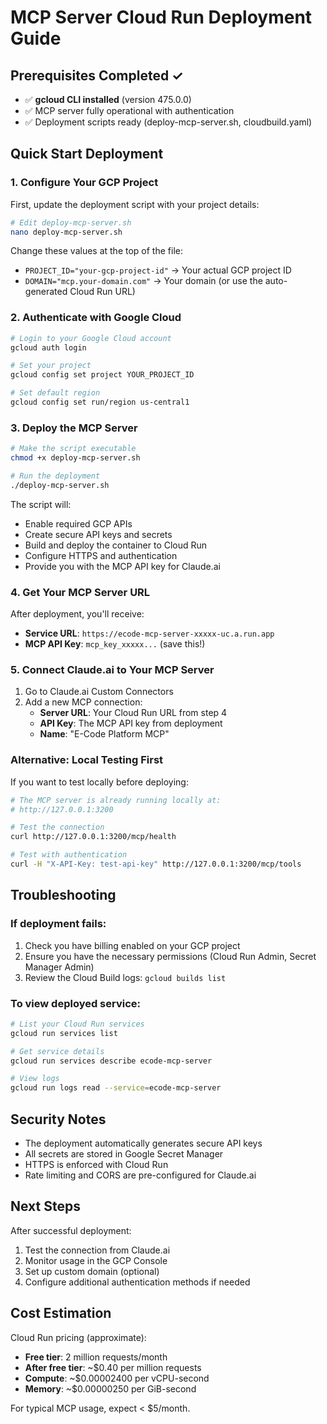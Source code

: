 # MCP Server Cloud Run Deployment Guide

## Prerequisites Completed ✓
- ✅ **gcloud CLI installed** (version 475.0.0)
- ✅ MCP server fully operational with authentication
- ✅ Deployment scripts ready (deploy-mcp-server.sh, cloudbuild.yaml)

## Quick Start Deployment

### 1. Configure Your GCP Project
First, update the deployment script with your project details:

```bash
# Edit deploy-mcp-server.sh
nano deploy-mcp-server.sh
```

Change these values at the top of the file:
- `PROJECT_ID="your-gcp-project-id"` → Your actual GCP project ID
- `DOMAIN="mcp.your-domain.com"` → Your domain (or use the auto-generated Cloud Run URL)

### 2. Authenticate with Google Cloud
```bash
# Login to your Google Cloud account
gcloud auth login

# Set your project
gcloud config set project YOUR_PROJECT_ID

# Set default region
gcloud config set run/region us-central1
```

### 3. Deploy the MCP Server
```bash
# Make the script executable
chmod +x deploy-mcp-server.sh

# Run the deployment
./deploy-mcp-server.sh
```

The script will:
- Enable required GCP APIs
- Create secure API keys and secrets
- Build and deploy the container to Cloud Run
- Configure HTTPS and authentication
- Provide you with the MCP API key for Claude.ai

### 4. Get Your MCP Server URL
After deployment, you'll receive:
- **Service URL**: `https://ecode-mcp-server-xxxxx-uc.a.run.app`
- **MCP API Key**: `mcp_key_xxxxx...` (save this!)

### 5. Connect Claude.ai to Your MCP Server

1. Go to Claude.ai Custom Connectors
2. Add a new MCP connection:
   - **Server URL**: Your Cloud Run URL from step 4
   - **API Key**: The MCP API key from deployment
   - **Name**: "E-Code Platform MCP"

### Alternative: Local Testing First
If you want to test locally before deploying:

```bash
# The MCP server is already running locally at:
# http://127.0.0.1:3200

# Test the connection
curl http://127.0.0.1:3200/mcp/health

# Test with authentication
curl -H "X-API-Key: test-api-key" http://127.0.0.1:3200/mcp/tools
```

## Troubleshooting

### If deployment fails:
1. Check you have billing enabled on your GCP project
2. Ensure you have the necessary permissions (Cloud Run Admin, Secret Manager Admin)
3. Review the Cloud Build logs: `gcloud builds list`

### To view deployed service:
```bash
# List your Cloud Run services
gcloud run services list

# Get service details
gcloud run services describe ecode-mcp-server

# View logs
gcloud run logs read --service=ecode-mcp-server
```

## Security Notes
- The deployment automatically generates secure API keys
- All secrets are stored in Google Secret Manager
- HTTPS is enforced with Cloud Run
- Rate limiting and CORS are pre-configured for Claude.ai

## Next Steps
After successful deployment:
1. Test the connection from Claude.ai
2. Monitor usage in the GCP Console
3. Set up custom domain (optional)
4. Configure additional authentication methods if needed

## Cost Estimation
Cloud Run pricing (approximate):
- **Free tier**: 2 million requests/month
- **After free tier**: ~$0.40 per million requests
- **Compute**: ~$0.00002400 per vCPU-second
- **Memory**: ~$0.00000250 per GiB-second

For typical MCP usage, expect < $5/month.